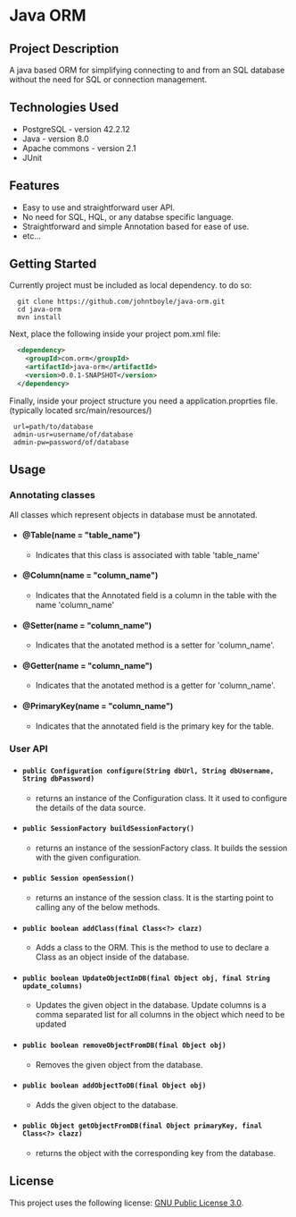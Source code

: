 # Java ORM

## Project Description
A java based ORM for simplifying connecting to and from an SQL database without the need for SQL or connection management. 

## Technologies Used

* PostgreSQL - version 42.2.12  
* Java - version 8.0  
* Apache commons - version 2.1  
* JUnit

## Features
  
* Easy to use and straightforward user API.  
* No need for SQL, HQL, or any databse specific language.  
* Straightforward and simple Annotation based for ease of use. 
* etc...

## Getting Started  
Currently project must be included as local dependency. to do so:
```shell
  git clone https://github.com/johntboyle/java-orm.git
  cd java-orm
  mvn install
```
Next, place the following inside your project pom.xml file:
```XML
  <dependency>
    <groupId>com.orm</groupId>
    <artifactId>java-orm</artifactId>
    <version>0.0.1-SNAPSHOT</version>
  </dependency>

```

Finally, inside your project structure you need a application.proprties file. 
 (typically located src/main/resources/)
 ``` 
  url=path/to/database
  admin-usr=username/of/database
  admin-pw=password/of/database  
  ```
  
## Usage  
  ### Annotating classes  
  All classes which represent objects in database must be annotated.
   - #### @Table(name = "table_name")  
      - Indicates that this class is associated with table 'table_name'  
   - #### @Column(name = "column_name")  
      - Indicates that the Annotated field is a column in the table with the name 'column_name'  
   - #### @Setter(name = "column_name")  
      - Indicates that the anotated method is a setter for 'column_name'.  
   - #### @Getter(name = "column_name")  
      - Indicates that the anotated method is a getter for 'column_name'.  
   - #### @PrimaryKey(name = "column_name") 
      - Indicates that the annotated field is the primary key for the table.

  ### User API  
  
  - #### `public Configuration configure(String dbUrl, String dbUsername, String dbPassword)`  
     - returns an instance of the Configuration class. It it used to configure the details of the data source.  
  - #### `public SessionFactory buildSessionFactory()`  
     - returns an instance of the sessionFactory class. It builds the session with the given configuration.
  - #### `public Session openSession()`
     - returns an instance of the session class. It is the starting point to calling any of the below methods. 
  - #### `public boolean addClass(final Class<?> clazz)`  
     - Adds a class to the ORM. This is the method to use to declare a Class as an object inside of the database.  
  - #### `public boolean UpdateObjectInDB(final Object obj, final String update_columns)`  
     - Updates the given object in the database. Update columns is a comma separated list for all columns in the object which need to be updated  
  - #### `public boolean removeObjectFromDB(final Object obj)`  
     - Removes the given object from the database.  
  - #### `public boolean addObjectToDB(final Object obj)`  
     - Adds the given object to the database.  
  - #### `public Object getObjectFromDB(final Object primaryKey, final Class<?> clazz)`  
     - returns the object with the corresponding key from the database.  




## License

This project uses the following license: [GNU Public License 3.0](https://www.gnu.org/licenses/gpl-3.0.en.html).